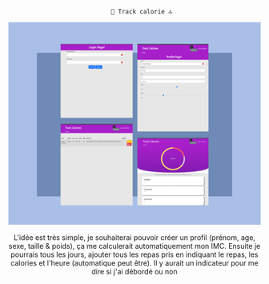 <div align="center">

        🍉 Track calorie 🔝

<img src="2842951.png">

L'idée est très simple, je souhaiterai pouvoir créer un profil (prénom, age, sexe, taille & poids), ça me calculerait automatiquement mon IMC. Ensuite je pourrais tous les jours, ajouter tous les repas pris en indiquant le repas, les calories et l'heure (automatique peut être). Il y aurait un indicateur pour me dire si j'ai débordé ou non
        
</div>
